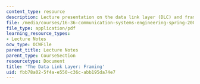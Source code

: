 ```yaml
---
content_type: resource
description: Lecture presentation on the data link layer (DLC) and framing.
file: /media/courses/16-36-communication-systems-engineering-spring-2009/fbb78a025f4ae550c36cabb195da74e7_MIT16_36s09_lec16.pdf
file_type: application/pdf
learning_resource_types:
- Lecture Notes
ocw_type: OCWFile
parent_title: Lecture Notes
parent_type: CourseSection
resourcetype: Document
title: 'The Data Link Layer: Framing'
uid: fbb78a02-5f4a-e550-c36c-abb195da74e7
---
```

